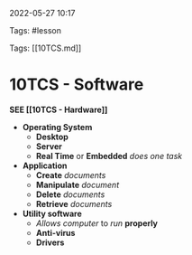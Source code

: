 2022-05-27 10:17

Tags: #lesson 

Tags: [[10TCS.md]]

# 10TCS - Software
**SEE [[10TCS - Hardware]]**
- **Operating System**
	- **Desktop**
	- **Server**
	- **Real Time** or **Embedded** *does one task*
- **Application**
	- **Create** *documents*
	- **Manipulate** *document*
	- **Delete** *documents*
	- **Retrieve** *documents*
- **Utility software**
	- *Allows computer* to *run* **properly**
	- **Anti-virus**
	- **Drivers**